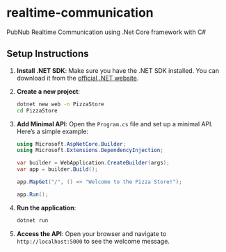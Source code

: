 # realtime-communication
PubNub Realtime Communication using .Net Core framework with C#

## Setup Instructions

1. **Install .NET SDK**: Make sure you have the .NET SDK installed. You can download it from the [official .NET website](https://dotnet.microsoft.com/download).

2. **Create a new project**:
   ```bash
   dotnet new web -n PizzaStore
   cd PizzaStore
   ```

3. **Add Minimal API**: Open the `Program.cs` file and set up a minimal API. Here’s a simple example:
   ```csharp
   using Microsoft.AspNetCore.Builder;
   using Microsoft.Extensions.DependencyInjection;

   var builder = WebApplication.CreateBuilder(args);
   var app = builder.Build();

   app.MapGet("/", () => "Welcome to the Pizza Store!");

   app.Run();
   ```

4. **Run the application**:
   ```bash
   dotnet run
   ```

5. **Access the API**: Open your browser and navigate to `http://localhost:5000` to see the welcome message.
